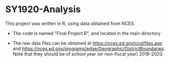 # SY1920-Analysis

This project was written in R, using data obtained from NCES.

- The code is named "Final Project.R", and located in the main directory

- The raw data files can be obtained at https://nces.ed.gov/ccd/files.asp and https://nces.ed.gov/programs/edge/Geographic/DistrictBoundaries. Note that they should be of school year (or non-fiscal year) 2019-2020.

